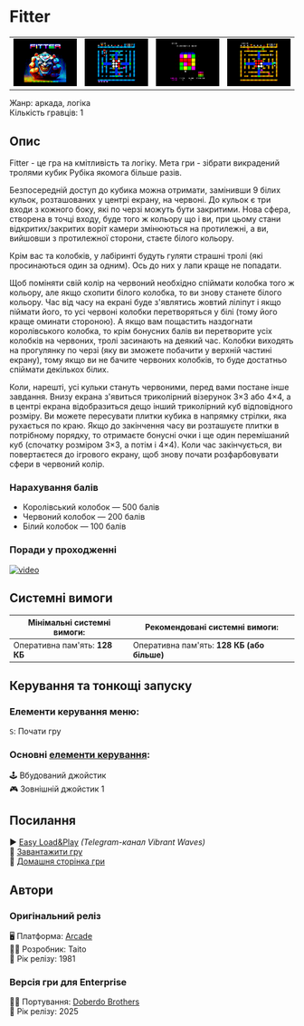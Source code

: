 # Fitter

| | | | |
| --- | --- | --- | --- |
|![screen1](screenshots/scrn_fitter_01.png)|![screen2](screenshots/scrn_fitter_02.png)|![screen3](screenshots/scrn_fitter_03.png)|![screen4](screenshots/scrn_fitter_04.png)|

Жанр: аркада, логіка  
Кількість гравців: 1

## Опис

Fitter - це гра на кмітливість та логіку. Мета гри - зібрати викрадений тролями кубик Рубіка якомога більше разів.

Безпосередній доступ до кубика можна отримати, замінивши 9 білих кульок, розташованих у центрі екрану, на червоні. До кульок є три входи з кожного боку, які по черзі можуть бути закритими. Нова сфера, створена в точці входу, буде того ж кольору що і ви, при цьому стани відкритих/закритих воріт камери змінюються на протилежні, а ви, вийшовши з протилежної сторони, стаєте білого кольору.

Крім вас та колобків, у лабіринті будуть гуляти страшні тролі (які просинаються один за одним). Ось до них у лапи краще не попадати.

Щоб поміняти свій колір на червоний необхідно спіймати колобка того ж кольору, але якщо схопити білого колобка, то ви знову станете білого кольору. Час від часу на екрані буде з'являтись жовтий ліліпут і якщо піймати його, то усі червоні колобки перетворяться у білі (тому його краще оминати стороною). А якщо вам пощастить наздогнати королівського колобка, то крім бонусних балів ви перетворите усіх колобків на червоних, тролі засинають на деякий час. Колобки виходять на прогулянку по черзі (яку ви зможете побачити у верхній частині екрану), тому якщо ви не бачите червоних колобків, то буде достатньо спіймати декількох білих.

Коли, нарешті, усі кульки стануть червоними, перед вами постане інше завдання. Внизу екрана з'явиться триколірний візерунок 3×3 або 4×4, а в центрі екрана відобразиться дещо інший триколірний куб відповідного розміру. Ви можете пересувати плитки кубика в напрямку стрілки, яка рухається по краю. Якщо до закінчення часу ви розташуєте плитки в потрібному порядку, то отримаєте бонусні очки і ще один перемішаний куб (спочатку розміром 3×3, а потім і 4×4). Коли час закінчується, ви повертаєтеся до ігрового екрану, щоб знову почати розфарбовувати сфери в червоний колір.

### Нарахування балів

- Королівський колобок — 500 балів
- Червоний колобок — 200 балів
- Білий колобок — 100 балів

### Поради у проходженні

[![video](https://img.youtube.com/vi/WCpbbhbd62A/0.jpg)](https://www.youtube.com/watch?v=WCpbbhbd62A)

## Системні вимоги

|Мінімальні системні вимоги:|Рекомендовані системні вимоги:|
|---------------------------|------------------------------|
|Оперативна пам'ять: **128 КБ**|Оперативна пам'ять: **128 КБ (або більше)**|  

## Керування та тонкощі запуску
### Елементи керування меню:

`S`: Почати гру

### Основні [елементи керування](../controllers.md):
🕹 Вбудований джойстик  
🎮 Зовнішній джойстик 1

## Посилання

▶ [Easy Load&Play](https://t.me/EP128k_Load_n_Play/761) *(Telegram-канал Vibrant Waves)*  
💾 [Завантажити гру](http://doberdobrothers.hu/ep128_files/fitter_ep128.rar)  
🏡 [Домашня сторінка гри](https://www.doberdobrothers.hu/?page_id=2854)

## Автори
### Оригінальний реліз
🖥 Платформа: [Arcade](https://www.arcade-history.com/?n=fitter-upright-model&page=detail&id=857)  
👨‍💻 Розробник: Taito  
📅 Рік релізу: 1981  

### Версія гри для Enterprise
👨‍💻 Портування: [Doberdo Brothers](../../community/doberdo_brothers.md)  
📅 Рік релізу: 2025